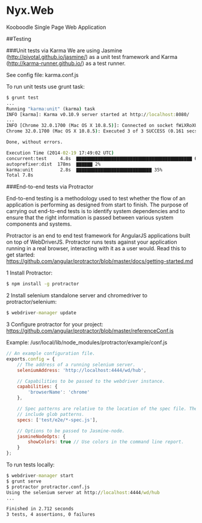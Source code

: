 Nyx.Web
=======

Kooboodle Single Page Web Application


##Testing

###Unit tests via Karma
We are using Jasmine (http://pivotal.github.io/jasmine/) as a unit test framework and Karma (http://karma-runner.github.io/) as a test runner.

See config file: karma.conf.js

To run unit tests use grunt task:
```cmd
$ grunt test
...
Running "karma:unit" (karma) task
INFO [karma]: Karma v0.10.9 server started at http://localhost:8080/
...
INFO [Chrome 32.0.1700 (Mac OS X 10.8.5)]: Connected on socket fWiXRoXUT8L3mQPSQ_EW
Chrome 32.0.1700 (Mac OS X 10.8.5): Executed 3 of 3 SUCCESS (0.161 secs / 0.027 secs)

Done, without errors.

Execution Time (2014-02-19 17:49:02 UTC)
concurrent:test     4.8s  ▇▇▇▇▇▇▇▇▇▇▇▇▇▇▇▇▇▇▇▇▇▇▇▇▇▇▇▇▇▇▇▇▇▇▇▇▇▇▇▇▇▇▇ 62%
autoprefixer:dist  178ms  ▇▇▇▇▇▇ 2%
karma:unit          2.8s  ▇▇▇▇▇▇▇▇▇▇▇▇▇▇▇▇▇▇▇▇▇▇▇▇▇▇▇▇ 35%
Total 7.8s
```

###End-to-end tests via Protractor

End-to-end testing is a methodology used to test whether the flow of an application is performing as designed from start to finish. The purpose of carrying out end-to-end tests is to identify system dependencies and to ensure that the right information is passed between various system components and systems.

Protractor is an end to end test framework for AngularJS applications built on top of WebDriverJS. Protractor runs tests against your application running in a real browser, interacting with it as a user would. Read this to get started: https://github.com/angular/protractor/blob/master/docs/getting-started.md

1 Install Protractor:
```cmd
$ npm install -g protractor
```
2 Install selenium standalone server and chromedriver to protractor/selenium:
```cmd
$ webdriver-manager update
```
3 Configure protractor for your project: https://github.com/angular/protractor/blob/master/referenceConf.js

Example: /usr/local/lib/node_modules/protractor/example/conf.js
```javascript
// An example configuration file.
exports.config = {
    // The address of a running selenium server.
    seleniumAddress: 'http://localhost:4444/wd/hub',

    // Capabilities to be passed to the webdriver instance.
    capabilities: {
        'browserName': 'chrome'
    },

    // Spec patterns are relative to the location of the spec file. They may
    // include glob patterns.
    specs: ['test/e2e/*-spec.js'],

    // Options to be passed to Jasmine-node.
    jasmineNodeOpts: {
        showColors: true // Use colors in the command line report.
    }
};
```

To run tests locally:
```cmd
$ webdriver-manager start
$ grunt serve
$ protractor protractor.conf.js
Using the selenium server at http://localhost:4444/wd/hub
...

Finished in 2.712 seconds
3 tests, 4 assertions, 0 failures
```
